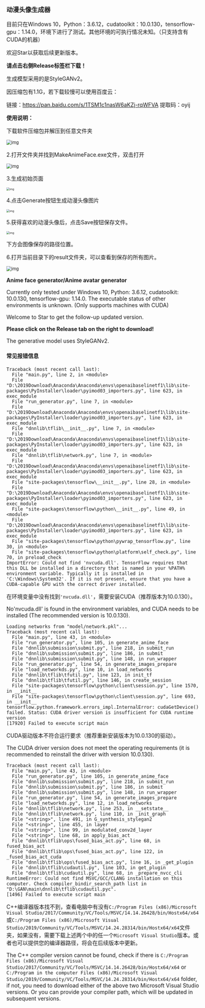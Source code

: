 ### 动漫头像生成器

目前只在Windows 10，Python：3.6.12，cudatoolkit：10.0.130，tensorflow-gpu：1.14.0，环境下进行了测试。其他环境的可执行情况未知。（只支持含有CUDA的机器）

欢迎Star以获取后续更新版本。

**请点击右侧Release标签栏下载！**

生成模型采用的是StyleGANv2。



因压缩包有1.1G，若下载较慢可以使用百度云：

链接：https://pan.baidu.com/s/1TSM1c1nasW6aKZj-rqWFVA  提取码：oyij 

**使用说明：**

下载软件压缩包并解压到任意文件夹

<img src="https://banni.oss-cn-beijing.aliyuncs.com/img/20210401200955.jpg" alt="img" style="zoom: 80%;" />

2.打开文件夹并找到MakeAnimeFace.exe文件，双击打开

<img src="https://banni.oss-cn-beijing.aliyuncs.com/img/20210401200959.jpg" alt="img" style="zoom:80%;" />

3.生成初始页面

<img src="https://banni.oss-cn-beijing.aliyuncs.com/img/20210401201001.jpg" alt="img" style="zoom:50%;" />

4.点击Generate按钮生成动漫头像图片

<img src="https://banni.oss-cn-beijing.aliyuncs.com/img/20210401201004.jpg" alt="img" style="zoom:50%;" />

5.获得喜欢的动漫头像后，点击Save按钮保存文件。

<img src="https://banni.oss-cn-beijing.aliyuncs.com/img/20210401201006.jpg" alt="img" style="zoom:50%;" />

下方会图像保存的路径位置。

6.打开当前目录下的result文件夹，可以查看到保存的所有图片。

<img src="https://banni.oss-cn-beijing.aliyuncs.com/img/20210401201008.jpg" alt="img" style="zoom: 80%;" />

 

**Anime face generator/Anime avatar generator**

Currently only tested under Windows 10, Python: 3.6.12, cudatoolkit: 10.0.130, tensorflow-gpu: 1.14.0. The executable status of other environments is unknown. (Only supports machines with CUDA)

Welcome to Star to get the follow-up updated version.

**Please click on the Release tab on the right to download!**

The generative model uses StyleGANv2.



#### 常见报错信息

```
Traceback (most recent call last):
  File "main.py", line 2, in <module>
  File "D:\2019Download\Anaconda\Anaconda\envs\openaibaselinetf1\lib\site-packages\PyInstaller\loader\pyimod03_importers.py", line 623, in exec_module
  File "run_generator.py", line 7, in <module>
  File "D:\2019Download\Anaconda\Anaconda\envs\openaibaselinetf1\lib\site-packages\PyInstaller\loader\pyimod03_importers.py", line 623, in exec_module
  File "dnnlib\tflib\__init__.py", line 7, in <module>
  File "D:\2019Download\Anaconda\Anaconda\envs\openaibaselinetf1\lib\site-packages\PyInstaller\loader\pyimod03_importers.py", line 623, in exec_module
  File "dnnlib\tflib\network.py", line 7, in <module>
  File "D:\2019Download\Anaconda\Anaconda\envs\openaibaselinetf1\lib\site-packages\PyInstaller\loader\pyimod03_importers.py", line 623, in exec_module
  File "site-packages\tensorflow\__init__.py", line 28, in <module>
  File "D:\2019Download\Anaconda\Anaconda\envs\openaibaselinetf1\lib\site-packages\PyInstaller\loader\pyimod03_importers.py", line 623, in exec_module
  File "site-packages\tensorflow\python\__init__.py", line 49, in <module>
  File "D:\2019Download\Anaconda\Anaconda\envs\openaibaselinetf1\lib\site-packages\PyInstaller\loader\pyimod03_importers.py", line 623, in exec_module
  File "site-packages\tensorflow\python\pywrap_tensorflow.py", line 30, in <module>
  File "site-packages\tensorflow\python\platform\self_check.py", line 70, in preload_check
ImportError: Could not find 'nvcuda.dll'. TensorFlow requires that this DLL be installed in a directory that is named in your %PATH% environment variable. Typically it is installed in 'C:\Windows\System32'. If it is not present, ensure that you have a CUDA-capable GPU with the correct driver installed.
```

在环境变量中没有找到`'nvcuda.dll'`，需要安装CUDA（推荐版本为10.0.130）。

No'nvcuda.dll' is found in the environment variables, and CUDA needs to be installed (The recommended version is 10.0.130).



```
Loading networks from "model/network.pkl"...
Traceback (most recent call last):
  File "main.py", line 43, in <module>
  File "run_generator.py", line 105, in generate_anime_face
  File "dnnlib\submission\submit.py", line 218, in submit_run
  File "dnnlib\submission\submit.py", line 186, in submit
  File "dnnlib\submission\submit.py", line 148, in run_wrapper
  File "run_generator.py", line 54, in generate_images_prepare
  File "load_networkds.py", line 10, in load_networks
  File "dnnlib\tflib\tfutil.py", line 123, in init_tf
  File "dnnlib\tflib\tfutil.py", line 146, in create_session
  File "site-packages\tensorflow\python\client\session.py", line 1570, in __init__
  File "site-packages\tensorflow\python\client\session.py", line 693, in __init__
tensorflow.python.framework.errors_impl.InternalError: cudaGetDevice() failed. Status: CUDA driver version is insufficient for CUDA runtime version
[17920] Failed to execute script main
```

CUDA驱动版本不符合运行要求（推荐重新安装版本为10.0.130的驱动）。

The CUDA driver version does not meet the operating requirements (it is recommended to reinstall the driver with version 10.0.130).



```
Traceback (most recent call last):
  File "main.py", line 43, in <module>
  File "run_generator.py", line 105, in generate_anime_face
  File "dnnlib\submission\submit.py", line 218, in submit_run
  File "dnnlib\submission\submit.py", line 186, in submit
  File "dnnlib\submission\submit.py", line 148, in run_wrapper
  File "run_generator.py", line 54, in generate_images_prepare
  File "load_networkds.py", line 12, in load_networks
  File "dnnlib\tflib\network.py", line 253, in __setstate__
  File "dnnlib\tflib\network.py", line 110, in _init_graph
  File "<string>", line 491, in G_synthesis_stylegan2
  File "<string>", line 455, in layer
  File "<string>", line 99, in modulated_conv2d_layer
  File "<string>", line 68, in apply_bias_act
  File "dnnlib\tflib\ops\fused_bias_act.py", line 68, in fused_bias_act
  File "dnnlib\tflib\ops\fused_bias_act.py", line 122, in _fused_bias_act_cuda
  File "dnnlib\tflib\ops\fused_bias_act.py", line 16, in _get_plugin
  File "dnnlib\tflib\cudautil.py", line 103, in get_plugin
  File "dnnlib\tflib\cudautil.py", line 68, in _prepare_nvcc_cli
RuntimeError: Could not find MSVC/GCC/CLANG installation on this computer. Check compiler_bindir_search_path list in "D:\GAN\main\dnnlib\tflib\cudautil.pyc".
[1496] Failed to execute script main
```

C++编译器版本找不到，查看电脑中有没有`C:/Program Files (x86)/Microsoft Visual Studio/2017/Community/VC/Tools/MSVC/14.14.26428/bin/Hostx64/x64`或`C:/Program Files (x86)/Microsoft Visual Studio/2019/Community/VC/Tools/MSVC/14.24.28314/bin/Hostx64/x64`文件夹，如果没有，需要下载上述两个中的任一个`Microsoft Visual Studio`版本。或者也可以提供您的编译器路径，将会在后续版本中更新。

The C++ compiler version cannot be found, check if there is `C:/Program Files (x86)/Microsoft Visual Studio/2017/Community/VC/Tools/MSVC/14.14.26428/bin/Hostx64/x64` or `C:/Program in the computer Files (x86)/Microsoft Visual Studio/2019/Community/VC/Tools/MSVC/14.24.28314/bin/Hostx64/x64` folder, if not, you need to download either of the above two Microsoft Visual Studio versions. Or you can provide your compiler path, which will be updated in subsequent versions.

